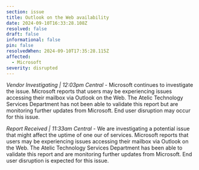 ```yaml
---
section: issue
title: Outlook on the Web availability
date: 2024-09-10T16:33:28.108Z
resolved: false
draft: false
informational: false
pin: false
resolvedWhen: 2024-09-10T17:35:28.115Z
affected:
  - Microsoft
severity: disrupted
---
```

*Vendor Investigating | 12:03pm Central* - Microsoft continues to investigate the issue. Microsoft reports that users may be experiencing issues accessing their mailbox via Outlook on the Web. The Atelic Technology Services Department has not been able to validate this report but are monitoring further updates from Microsoft. End user disruption may occur for this issue.

*Report Received | 11:33am Central* - We are investigating a potential issue that might affect the uptime of one our of services. Microsoft reports that users may be experiencing issues accessing their mailbox via Outlook on the Web. The Atelic Technology Services Department has been able to validate this report and are monitoring further updates from Microsoft. End user disruption is expected for this issue.